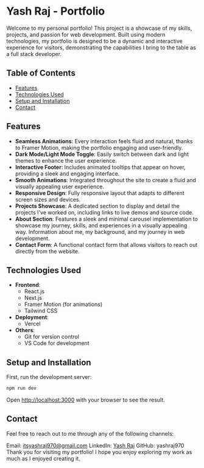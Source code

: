 # Yash Raj - Portfolio

Welcome to my personal portfolio! This project is a showcase of my skills, projects, and passion for web development. Built using modern technologies, my portfolio is designed to be a dynamic and interactive experience for visitors, demonstrating the capabilities I bring to the table as a full stack developer.

## Table of Contents

- [Features](#features)
- [Technologies Used](#technologies-used)
- [Setup and Installation](#setup-and-installation)
- [Contact](#contact)

## Features

- **Seamless Animations**: Every interaction feels fluid and natural, thanks to Framer Motion, making the portfolio engaging and user-friendly.
- **Dark Mode/Light Mode Toggle**: Easily switch between dark and light themes to enhance the user experience.
- **Interactive Footer**: Includes animated tooltips that appear on hover, providing a sleek and engaging interface.
- **Smooth Animations**: Integrated throughout the site to create a fluid and visually appealing user experience.
- **Responsive Design**: Fully responsive layout that adapts to different screen sizes and devices.
- **Projects Showcase**: A dedicated section to display and detail the projects I've worked on, including links to live demos and source code.
- **About Section**: Features a sleek and minimal carousel implementation to showcase my journey, skills, and experiences in a visually appealing way. Information about me, my background, and my journey in web development.
- **Contact Form**: A functional contact form that allows visitors to reach out directly from the website.

## Technologies Used

- **Frontend**:
  - React.js
  - Next.js
  - Framer Motion (for animations)
  - Tailwind CSS
- **Deployment**:
  - Vercel
- **Others**:
  - Git for version control
  - VS Code for development

## Setup and Installation

First, run the development server:

```bash
npm run dev
```

Open [http://localhost:3000](http://localhost:3000) with your browser to see the result.

## Contact

Feel free to reach out to me through any of the following channels:

Email: itsyashraj970@gmail.com
LinkedIn: [Yash Raj](https://www.linkedin.com/in/yash-raj-a9037b242/)
GitHub: yashraj970
Thank you for visiting my portfolio! I hope you enjoy exploring my work as much as I enjoyed creating it.
